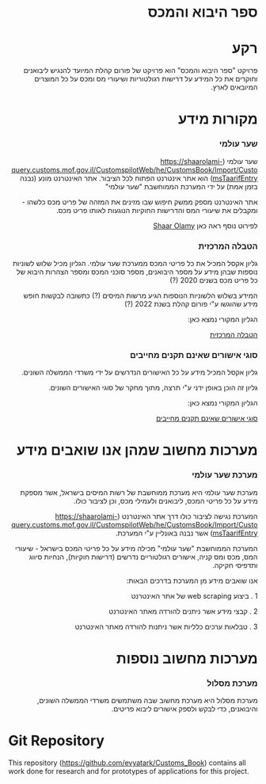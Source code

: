 
<div dir="rtl">

# ספר היבוא והמכס 


# רקע 
פרויקט "ספר היבוא והמכס" הוא פרויקט של פורום קהלת המיועד להנגיש ליבואנים וחוקרים את כל המידע על דרישות רגולטוריות ושיעורי מס ומכס על כל המוצרים המיובאים לארץ.

# מקורות מידע 

###  שער עולמי
 שער עולמי
(https://shaarolami-query.customs.mof.gov.il/CustomspilotWeb/he/CustomsBook/Import/CustomsTaarifEntry)
הוא אתר אינטרנט הפתוח לכל הציבור.
אתר האינטרנט מונע (נבנה בזמן אמת) על ידי המערכת הממוחשבת "שער עולמי"

אתר האינטרנט מספק ממשק חיפוש שבו מזינים את המזהה של פריט מכס כלשהו - ומקבלים את שיעורי המס והדרישות החוקיות הנוגעות לאותו פריט מכס.

לפירוט נוסף ראה כאן
[Shaar Olamy](ShaarOlamy.md)


### הטבלה המרכזית 

גליון אקסל המכיל את כל פריטי המכס ממערכת שער עולמי.
הגליון מכיל שלוש לשוניות נוספות שבהן מידע על מספר היבואנים, מספר סוכני המכס ומספר הצהרות היבוא של כל פריט מכס
בשנים 2020 (?)

המידע בשלוש הלשוניות הנוספות הגיע מרשות המיסים (?) כתשובה לבקשות חופש מידע שהוגשו ע"י פורום קהלת בשנת 2022 (?)


הגליון המקורי נמצא כאן:

[הטבלה המרכזית](טבלה_מרכזית.xlsx)


### סוגי אישורים שאינם תקנים מחייבים 

גליון אקסל המכיל מידע על כל האישורים הנדרשים על ידי משרדי הממשלה השונים.

גליון זה הוכן באופן ידני ע"י תרצה, מתוך מחקר של סוגי האישורים השונים.

הגליון המקורי נמצא כאן:

[סוגי אישורים שאינם תקנים מחייבים](טיוטה_סוגי_אישורים_שאינם_תקנים_מחייבים.xlsx)

# מערכות מחשוב שמהן אנו שואבים מידע 

### מערכת שער עולמי
מערכת שער עולמי
היא מערכת ממוחשבת של רשות המיסים בישראל,
אשר מספקת מידע על כל פריטי המכס, ליבואנים ולעמילי מכס, וכן לציבור כולו.

המערכת נגישה לציבור כולו דרך אתר האינטרנט
(https://shaarolami-query.customs.mof.gov.il/CustomspilotWeb/he/CustomsBook/Import/CustomsTaarifEntry)
אשר נבנה באונליין ע"י המערכת.


המערכת הממוחשבת "שער עולמי" מכילה מידע על כל פריטי המכס בישראל - שיעורי המס, מכס ומס קניה, אישורים רגולטוריים נדרשים (דרישות חוקיות), הנחיות סיווג ותדפיסי חקיקה.


אנו שואבים מידע מן המערכת בדרכים הבאות:

1 .  ביצוע web scraping של אתר האינטרנט

2 . קבצי מידע אשר ניתנים להורדה מאתר האינטרנט

3 . טבלאות ערכים כלליות אשר ניתנות להורדה מאתר האינטרנט


# מערכות מחשוב נוספות 


### מערכת מסלול 
מערכת מסלול היא מערכת מחשוב שבה משתמשים משרדי הממשלה השונים, והיבואנים, כדי לבקש ולספק אישורים ליבוא פריטים.


</div>

# Git Repository
This repository (https://github.com/evyatark/Customs_Book) contains all work done for research and for prototypes of applications for this project.

